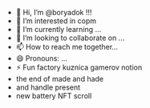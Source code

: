 - 👋 Hi, I’m @boryadok !!!
- 👀 I’m interested in copm
- 🌱 I’m currently learning ...
- 💞️ I’m looking to collaborate on ...
- 📫 How to reach me together...
- 😄 Pronouns: ...
- ⚡ Fun factory kuznica gamerov notion
- the end of made and hade
- and handle present
- new battery NFT scroll
